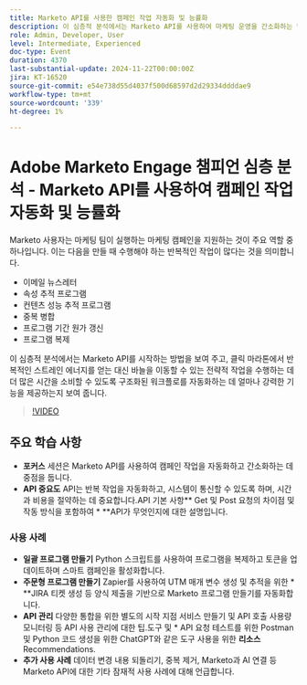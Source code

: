```yaml
---
title: Marketo API를 사용한 캠페인 작업 자동화 및 능률화
description: 이 심층적 분석에서는 Marketo API를 사용하여 마케팅 운영을 간소화하는 방법을 알아봅니다. 여기에서는 이메일 뉴스레터 만들기, 프로그램 추적, 중복 항목 병합, 프로그램 비용 업데이트, 프로그램 복제와 같은 반복적인 작업을 자동화하여 전략적 이니셔티브에 집중할 수 있는 방법을 보여 줍니다.
role: Admin, Developer, User
level: Intermediate, Experienced
doc-type: Event
duration: 4370
last-substantial-update: 2024-11-22T00:00:00Z
jira: KT-16520
source-git-commit: e54e738d55d4037f500d68597d2d29334ddddae9
workflow-type: tm+mt
source-wordcount: '339'
ht-degree: 1%

---
```



# Adobe Marketo Engage 챔피언 심층 분석 - Marketo API를 사용하여 캠페인 작업 자동화 및 능률화

Marketo 사용자는 마케팅 팀이 실행하는 마케팅 캠페인을 지원하는 것이 주요 역할 중 하나입니다. 이는 다음을 만들 때 수행해야 하는 반복적인 작업이 많다는 것을 의미합니다.

* 이메일 뉴스레터
* 속성 추적 프로그램
* 컨텐츠 성능 추적 프로그램
* 중복 병합
* 프로그램 기간 원가 갱신
* 프로그램 복제

이 심층적 분석에서는 Marketo API를 시작하는 방법을 보여 주고, 클릭 마라톤에서 반복적인 스트레인 에너지를 얻는 대신 바늘을 이동할 수 있는 전략적 작업을 수행하는 데 더 많은 시간을 소비할 수 있도록 구조화된 워크플로를 자동화하는 데 얼마나 강력한 기능을 제공하는지 보여 줍니다.

>[!VIDEO](https://video.tv.adobe.com/v/3440396/?learn=on&enablevpops)

## 주요 학습 사항

* **포커스** 세션은 Marketo API를 사용하여 캠페인 작업을 자동화하고 간소화하는 데 중점을 둡니다.
* **API 중요도** API는 반복 작업을 자동화하고, 시스템이 통신할 수 있도록 하며, 시간과 비용을 절약하는 데 중요합니다.API 기본 사항** Get 및 Post 요청의 차이점 및 작동 방식을 포함하여 * **API가 무엇인지에 대한 설명입니다.

### 사용 사례

* **일괄 프로그램 만들기** Python 스크립트를 사용하여 프로그램을 복제하고 토큰을 업데이트하며 스마트 캠페인을 활성화합니다. &#x200B;
* **주문형 프로그램 만들기** Zapier를 사용하여 UTM 매개 변수 생성 및 추적을 위한 * **JIRA 티켓 생성 등 양식 제출을 기반으로 Marketo 프로그램 만들기를 자동화합니다.
* **API 관리** 다양한 통합을 위한 별도의 시작 지점 서비스 만들기 및 API 호출 사용량 모니터링 등 API 사용 관리에 대한 팁.도구 및 * API 요청 테스트를 위한 Postman 및 Python 코드 생성을 위한 ChatGPT와 같은 도구 사용을 위한 **리소스** Recommendations.
* **추가 사용 사례** 데이터 변경 내용 되돌리기, 중복 제거, Marketo과 AI 연결 등 Marketo API에 대한 기타 잠재적 사용 사례에 대해 언급합니다.